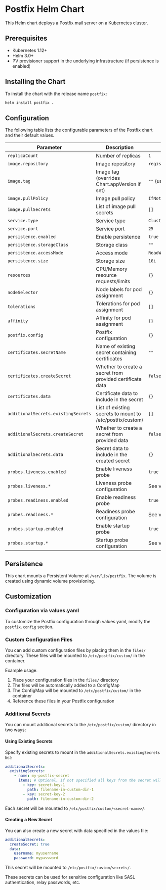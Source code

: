 # Postfix Helm Chart

This Helm chart deploys a Postfix mail server on a Kubernetes cluster.

## Prerequisites

- Kubernetes 1.12+
- Helm 3.0+
- PV provisioner support in the underlying infrastructure (if persistence is enabled)

## Installing the Chart

To install the chart with the release name `postfix`:

```bash
helm install postfix .
```

## Configuration

The following table lists the configurable parameters of the Postfix chart and their default values.

| Parameter                | Description             | Default        |
| ------------------------ | ----------------------- | -------------- |
| `replicaCount`           | Number of replicas      | `1`            |
| `image.repository`       | Image repository        | `registry.rwcloud.org/postfix` |
| `image.tag`              | Image tag (overrides Chart.appVersion if set) | `""` (uses Chart.appVersion) |
| `image.pullPolicy`       | Image pull policy       | `IfNotPresent` |
| `image.pullSecrets`      | List of image pull secrets | `[]` |
| `service.type`           | Service type            | `ClusterIP`    |
| `service.port`           | Service port            | `25`           |
| `persistence.enabled`    | Enable persistence      | `true`         |
| `persistence.storageClass`| Storage class          | `""`           |
| `persistence.accessMode` | Access mode             | `ReadWriteOnce`|
| `persistence.size`       | Storage size            | `1Gi`          |
| `resources`              | CPU/Memory resource requests/limits | `{}` |
| `nodeSelector`           | Node labels for pod assignment | `{}`    |
| `tolerations`            | Tolerations for pod assignment | `[]`    |
| `affinity`               | Affinity for pod assignment | `{}`       |
| `postfix.config`         | Postfix configuration   | `{}`           |
| `certificates.secretName` | Name of existing secret containing certificates | `""` |
| `certificates.createSecret` | Whether to create a secret from provided certificate data | `false` |
| `certificates.data`     | Certificate data to include in the secret | `{}` |
| `additionalSecrets.existingSecrets` | List of existing secrets to mount to /etc/postfix/custom/ | `[]` |
| `additionalSecrets.createSecret` | Whether to create a secret from provided data | `false` |
| `additionalSecrets.data` | Secret data to include in the created secret | `{}` |
| `probes.liveness.enabled` | Enable liveness probe | `true` |
| `probes.liveness.*` | Liveness probe configuration | See values.yaml |
| `probes.readiness.enabled` | Enable readiness probe | `true` |
| `probes.readiness.*` | Readiness probe configuration | See values.yaml |
| `probes.startup.enabled` | Enable startup probe | `true` |
| `probes.startup.*` | Startup probe configuration | See values.yaml |

## Persistence

This chart mounts a Persistent Volume at `/var/lib/postfix`. The volume is created using dynamic volume provisioning.

## Customization

### Configuration via values.yaml

To customize the Postfix configuration through values.yaml, modify the `postfix.config` section.

### Custom Configuration Files

You can add custom configuration files by placing them in the `files/` directory. These files will be mounted to `/etc/postfix/custom/` in the container.

Example usage:

1. Place your configuration files in the `files/` directory
2. The files will be automatically added to a ConfigMap
3. The ConfigMap will be mounted to `/etc/postfix/custom/` in the container
4. Reference these files in your Postfix configuration

### Additional Secrets

You can mount additional secrets to the `/etc/postfix/custom/` directory in two ways:

#### Using Existing Secrets

Specify existing secrets to mount in the `additionalSecrets.existingSecrets` list:

```yaml
additionalSecrets:
  existingSecrets:
    - name: my-postfix-secret
      items: # Optional, if not specified all keys from the secret will be mounted
        - key: secret-key-1
          path: filename-in-custom-dir-1
        - key: secret-key-2
          path: filename-in-custom-dir-2
```

Each secret will be mounted to `/etc/postfix/custom/<secret-name>/`.

#### Creating a New Secret

You can also create a new secret with data specified in the values file:

```yaml
additionalSecrets:
  createSecret: true
  data:
    username: myusername
    password: mypassword
```

This secret will be mounted to `/etc/postfix/custom/secrets/`.

These secrets can be used for sensitive configuration like SASL authentication, relay passwords, etc.
